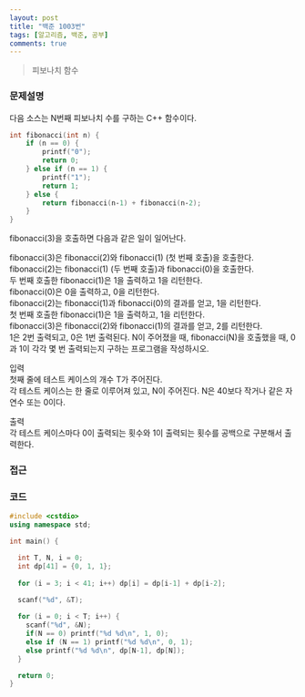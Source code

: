 ```yaml
---
layout: post
title: "백준 1003번"
tags: [알고리즘, 백준, 공부]
comments: true
---
```


> 피보나치 함수  

### 문제설명  
다음 소스는 N번째 피보나치 수를 구하는 C++ 함수이다.  
~~~c++
int fibonacci(int n) {
    if (n == 0) {
        printf("0");
        return 0;
    } else if (n == 1) {
        printf("1");
        return 1;
    } else {
        return fibonacci(n‐1) + fibonacci(n‐2);
    }
}
~~~
fibonacci(3)을 호출하면 다음과 같은 일이 일어난다.  

fibonacci(3)은 fibonacci(2)와 fibonacci(1) (첫 번째 호출)을 호출한다.  
fibonacci(2)는 fibonacci(1) (두 번째 호출)과 fibonacci(0)을 호출한다.  
두 번째 호출한 fibonacci(1)은 1을 출력하고 1을 리턴한다.  
fibonacci(0)은 0을 출력하고, 0을 리턴한다.  
fibonacci(2)는 fibonacci(1)과 fibonacci(0)의 결과를 얻고, 1을 리턴한다.  
첫 번째 호출한 fibonacci(1)은 1을 출력하고, 1을 리턴한다.  
fibonacci(3)은 fibonacci(2)와 fibonacci(1)의 결과를 얻고, 2를 리턴한다.  
1은 2번 출력되고, 0은 1번 출력된다. N이 주어졌을 때, fibonacci(N)을 호출했을 때, 0과 1이 각각 몇 번 출력되는지 구하는 프로그램을 작성하시오.  

입력  
첫째 줄에 테스트 케이스의 개수 T가 주어진다.  
각 테스트 케이스는 한 줄로 이루어져 있고, N이 주어진다. N은 40보다 작거나 같은 자연수 또는 0이다.  

출력  
각 테스트 케이스마다 0이 출력되는 횟수와 1이 출력되는 횟수를 공백으로 구분해서 출력한다.  

### 접근  


### 코드  
~~~c++
#include <cstdio>
using namespace std;

int main() {

  int T, N, i = 0;
  int dp[41] = {0, 1, 1};
  
  for (i = 3; i < 41; i++) dp[i] = dp[i-1] + dp[i-2];

  scanf("%d", &T);
  
  for (i = 0; i < T; i++) {
    scanf("%d", &N);
    if(N == 0) printf("%d %d\n", 1, 0);
    else if (N == 1) printf("%d %d\n", 0, 1);
    else printf("%d %d\n", dp[N-1], dp[N]);
  }

  return 0;
}
~~~